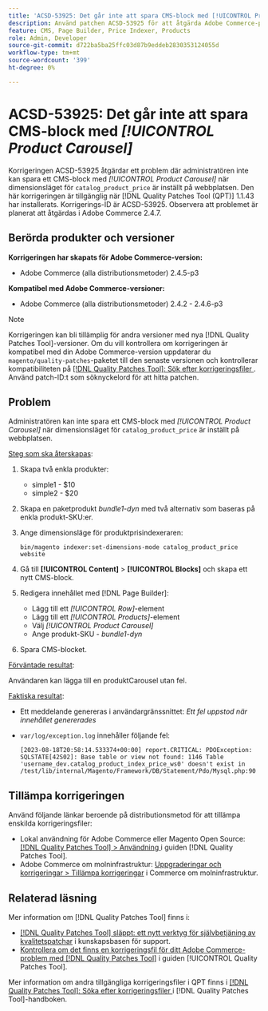 ```yaml
---
title: 'ACSD-53925: Det går inte att spara CMS-block med [!UICONTROL Product Carousel]'
description: Använd patchen ACSD-53925 för att åtgärda Adobe Commerce-problemet där administratören inte kan spara ett CMS-block med Product Carousel när dimensionsläget för "catalog_product_price" är inställt på webbplatsen.
feature: CMS, Page Builder, Price Indexer, Products
role: Admin, Developer
source-git-commit: d722ba5ba25ffc03d87b9eddeb2830353124055d
workflow-type: tm+mt
source-wordcount: '399'
ht-degree: 0%

---
```


# ACSD-53925: Det går inte att spara CMS-block med *[!UICONTROL Product Carousel]*

Korrigeringen ACSD-53925 åtgärdar ett problem där administratören inte kan spara ett CMS-block med *[!UICONTROL Product Carousel]* när dimensionsläget för `catalog_product_price` är inställt på webbplatsen. Den här korrigeringen är tillgänglig när [!DNL Quality Patches Tool (QPT)] 1.1.43 har installerats. Korrigerings-ID är ACSD-53925. Observera att problemet är planerat att åtgärdas i Adobe Commerce 2.4.7.

## Berörda produkter och versioner

**Korrigeringen har skapats för Adobe Commerce-version:**

* Adobe Commerce (alla distributionsmetoder) 2.4.5-p3

**Kompatibel med Adobe Commerce-versioner:**

* Adobe Commerce (alla distributionsmetoder) 2.4.2 - 2.4.6-p3

>[!NOTE]
>
>Korrigeringen kan bli tillämplig för andra versioner med nya [!DNL Quality Patches Tool]-versioner. Om du vill kontrollera om korrigeringen är kompatibel med din Adobe Commerce-version uppdaterar du `magento/quality-patches`-paketet till den senaste versionen och kontrollerar kompatibiliteten på [[!DNL Quality Patches Tool]: Sök efter korrigeringsfiler ](https://experienceleague.adobe.com/tools/commerce-quality-patches/index.html). Använd patch-ID:t som söknyckelord för att hitta patchen.

## Problem

Administratören kan inte spara ett CMS-block med *[!UICONTROL Product Carousel]* när dimensionsläget för `catalog_product_price` är inställt på webbplatsen.

<u>Steg som ska återskapas</u>:

1. Skapa två enkla produkter:
   * simple1 - $10
   * simple2 - $20
1. Skapa en paketprodukt *bundle1-dyn* med två alternativ som baseras på enkla produkt-SKU:er.
1. Ange dimensionsläge för produktprisindexeraren:

   `bin/magento indexer:set-dimensions-mode catalog_product_price website`

1. Gå till **[!UICONTROL Content]** > **[!UICONTROL Blocks]** och skapa ett nytt CMS-block.
1. Redigera innehållet med [!DNL Page Builder]:
   * Lägg till ett *[!UICONTROL Row]*-element
   * Lägg till ett *[!UICONTROL Products]*-element
   * Välj *[!UICONTROL Product Carousel]*
   * Ange produkt-SKU - *bundle1-dyn*
1. Spara CMS-blocket.

<u>Förväntade resultat</u>:

Användaren kan lägga till en produktCarousel utan fel.

<u>Faktiska resultat</u>:

* Ett meddelande genereras i användargränssnittet: *Ett fel uppstod när innehållet genererades*
* `var/log/exception.log` innehåller följande fel:

  ```
  [2023-08-18T20:58:14.533374+00:00] report.CRITICAL: PDOException: SQLSTATE[42S02]: Base table or view not found: 1146 Table 'username_dev.catalog_product_index_price_ws0' doesn't exist in /test/lib/internal/Magento/Framework/DB/Statement/Pdo/Mysql.php:90
  ```

## Tillämpa korrigeringen

Använd följande länkar beroende på distributionsmetod för att tillämpa enskilda korrigeringsfiler:

* Lokal användning för Adobe Commerce eller Magento Open Source: [[!DNL Quality Patches Tool] > Användning ](https://experienceleague.adobe.com/docs/commerce-operations/tools/quality-patches-tool/usage.html) i guiden [!DNL Quality Patches Tool].
* Adobe Commerce om molninfrastruktur: [Uppgraderingar och korrigeringar > Tillämpa korrigeringar](https://experienceleague.adobe.com/docs/commerce-cloud-service/user-guide/develop/upgrade/apply-patches.html) i Commerce om molninfrastruktur.

## Relaterad läsning

Mer information om [!DNL Quality Patches Tool] finns i:

* [[!DNL Quality Patches Tool] släppt: ett nytt verktyg för självbetjäning av kvalitetspatchar](https://experienceleague.adobe.com/en/docs/commerce-knowledge-base/kb/announcements/commerce-announcements/magento-quality-patches-released-new-tool-to-self-serve-quality-patches) i kunskapsbasen för support.
* [Kontrollera om det finns en korrigeringsfil för ditt Adobe Commerce-problem med  [!DNL Quality Patches Tool]](/help/tools/quality-patches-tool/patches-available-in-qpt/check-patch-for-magento-issue-with-magento-quality-patches.md) i guiden [!UICONTROL Quality Patches Tool].


Mer information om andra tillgängliga korrigeringsfiler i QPT finns i [[!DNL Quality Patches Tool]: Söka efter korrigeringsfiler ](https://experienceleague.adobe.com/tools/commerce-quality-patches/index.html) i [!DNL Quality Patches Tool]-handboken.
